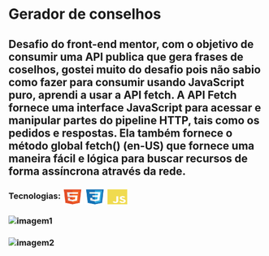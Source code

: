 # Gerador de conselhos

## Desafio do front-end mentor, com o objetivo de consumir uma API publica que gera frases de coselhos, gostei muito do desafio pois não sabio como fazer para consumir usando JavaScript puro, aprendi a usar a API fetch. A API Fetch fornece uma interface JavaScript para acessar e manipular partes do pipeline HTTP, tais como os pedidos e respostas. Ela também fornece o método global fetch() (en-US) que fornece uma maneira fácil e lógica para buscar recursos de forma assíncrona através da rede. 

### Tecnologias: <img align="center" alt="Douglas-HTML" height="30" width="40" src="https://raw.githubusercontent.com/devicons/devicon/master/icons/html5/html5-original.svg"> <img align="center" alt="Douglas-CSS" height="30" width="40" src="https://raw.githubusercontent.com/devicons/devicon/master/icons/css3/css3-original.svg"> <img align="center" alt="Douglas-Js" height="30" width="40" src="https://raw.githubusercontent.com/devicons/devicon/master/icons/javascript/javascript-plain.svg">

### ![imagem1](https://github.com/Douglaslima93/Gerador-de-conselhos/assets/121909515/246212b3-fcb7-4eb4-803f-4c86cc8bd391)
### ![imagem2](https://github.com/Douglaslima93/Gerador-de-conselhos/assets/121909515/1fd2f590-331f-4eaf-89c7-6e93c74a6a31)

